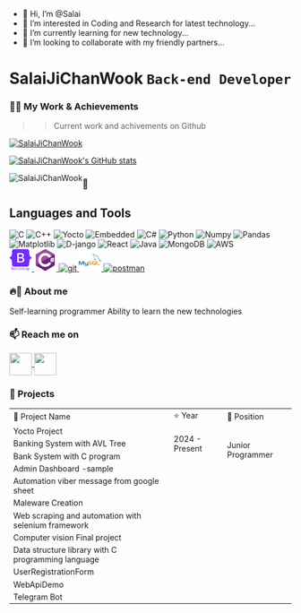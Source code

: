 - 👋 Hi, I’m @Salai
- 👀 I’m interested in Coding and Research for latest technology...
- 🌱 I’m currently learning for new technology...
- 💞️ I’m looking to collaborate with my friendly partners...
# SalaiJiChanWook  `Back-end Developer`


### 🌱🦖 My Work & Achievements
>> Current work and achivements on Github
<p align="left"> <a href="https://github.com/ryo-ma/github-profile-trophy"><img src="https://github-profile-trophy.vercel.app/?username=SalaiJiChanWook" alt="SalaiJiChanWook" /></a> </p>


[![SalaiJiChanWook's GitHub stats](https://github-readme-stats-git-masterrstaa-rickstaa.vercel.app/api?username=SalaiJiChanWook)](https://github.com/SalaiJiChanWook) <div><img align="left" src="https://github-readme-stats.vercel.app/api/top-langs?username=SalaiJiChanWook&show_icons=true&locale=en&layout=compact" alt="SalaiJiChanWook" /></div>


### 🔭<h2> Languages and Tools</h2>

![C](https://img.shields.io/badge/C-%2300599C.svg?style=for-the-badge&logo=c&logoColor=white)  ![C++](https://img.shields.io/badge/C%2B%2B-%2300599C.svg?style=for-the-badge&logo=c%2B%2B&logoColor=white)   ![Yocto](https://img.shields.io/badge/yocto-%2300599C.svg?style=for-the-badge&logo=yocto&logoColor=white)  ![Embedded](https://img.shields.io/badge/embedded%2B%2B-%2300599C.svg?style=for-the-badge&logo=embedded%2B%2B&logoColor=white)  ![C#](https://img.shields.io/badge/c-sharp%23-%23239120.svg?style=for-the-badge&logo=c-sharp&logoColor=white)  ![Python](https://img.shields.io/badge/python-%233572A0.svg?style=for-the-badge&logo=python&logoColor=white)   ![Numpy](https://img.shields.io/badge/numpy-%233572A0.svg?style=for-the-badge&logo=numpy&logoColor=white)    ![Pandas](https://img.shields.io/badge/pandas-%233572A0.svg?style=for-the-badge&logo=pands&logoColor=white)   ![Matplotlib](https://img.shields.io/badge/matplotlib-%233572A0.svg?style=for-the-badge&logo=matplolib&logoColor=white)    ![D-jango](https://img.shields.io/badge/django-%233572A0.svg?style=for-the-badge&logo=django&logoColor=white)    ![React](https://img.shields.io/badge/react-%23ED8B00.svg?style=for-the-badge&logo=react&logoColor=white)   ![Java](https://img.shields.io/badge/java-%23ED8B00.svg?style=for-the-badge&logo=java&logoColor=white)    ![MongoDB](https://img.shields.io/badge/mongo-%23239120.svg?style=for-the-badge&logo=mongodb&logoColor=white)    ![AWS](https://img.shields.io/badge/aws-%23FF9900.svg?style=for-the-badge&logo=amazon-aws&logoColor=white)    
<a href="https://getbootstrap.com" target="_blank" rel="noreferrer"> <img src="https://raw.githubusercontent.com/devicons/devicon/master/icons/bootstrap/bootstrap-plain-wordmark.svg" alt="bootstrap" width="40" height="40"/> </a>
</a> <a href="https://www.w3schools.com/cs/" target="_blank" rel="noreferrer"> <img src="https://raw.githubusercontent.com/devicons/devicon/master/icons/csharp/csharp-original.svg" alt="csharp" width="40" height="40"/> </a>
<a href="https://git-scm.com/" target="_blank" rel="noreferrer"> <img src="https://www.vectorlogo.zone/logos/git-scm/git-scm-icon.svg" alt="git" width="40" height="40"/> </a>
<a href="https://www.mysql.com/" target="_blank" rel="noreferrer"> <img src="https://raw.githubusercontent.com/devicons/devicon/master/icons/mysql/mysql-original-wordmark.svg" alt="mysql" width="40" height="40"/> </a>
<a href="https://postman.com" target="_blank" rel="noreferrer"> <img src="https://www.vectorlogo.zone/logos/getpostman/getpostman-icon.svg" alt="postman" width="40" height="40"/> </a>




### 🔥🤖 About me

Self-learning programmer
Ability to learn the new technologies

### 📫 Reach me on

<a href="#" target="blank">
<img align="center" src="https://cdn-icons-png.flaticon.com/128/2504/2504903.png" alt="" height="40" width="40" />
</a>

<a href="#" target="blank">
<img align="center" src="https://cdn-icons-png.flaticon.com/128/2504/2504923.png" alt="" height="40" width="40" />
</a>

### 🦾 Projects

<table>
    <tr>
        <td>🚀 Project Name</td>
        <td>⭐ Year</td>
        <td>🤖 Position</td>
    </tr>
    <tr>
        <td>Yocto Project </td>
        <td rowspan="3">2024 - Present</td>
        <td rowspan="4">Junior Programmer</td>
    </tr>
    <tr>
        <td>Banking System with AVL Tree</td>
    </tr>
    <tr>
        <td>Bank System with C program</td>
    </tr>
    <tr>
        <td>Admin Dashboard -sample</td>
    </tr>
    <tr>
      <td>Automation viber message from google sheet</td>
    </tr>
    <tr>
     <td> Maleware Creation</td>
    </tr>
    <tr>
      <td>Web scraping and automation with selenium framework</td>
    </tr>
    <tr>
     <td> Computer vision Final project</td>
    </tr>
    <tr>
     <td> Data structure library with C programming language</td>
    </tr>
     <tr>
     <td> UserRegistrationForm</td>
    </tr>
     <tr>
     <td> WebApiDemo</td>
    </tr>
     <tr>
     <td> Telegram Bot</td>
    </tr>
    
   
</table>

<!---
SalaiJiChanWook/SalaiJiChanWook is a ✨ special ✨ repository because its `README.md` (this file) appears on your GitHub profile.
You can click the Preview link to take a look at your changes.
--->

